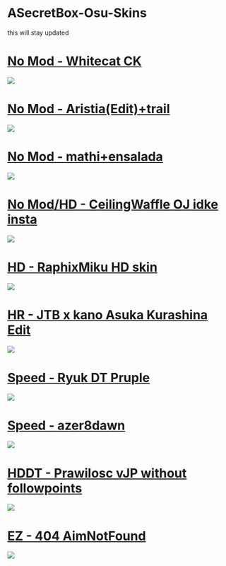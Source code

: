 # ASecretBox-Osu-Skins
this will stay updated

# [No Mod - Whitecat CK](https://bit.ly/34ok45Q)
![](https://i.imgur.com/RnzLk9O.jpg)

# [No Mod - Aristia(Edit)+trail](https://bit.ly/2JQoKrT)
![](https://i.imgur.com/ndUEAbf.jpg)

# [No Mod - mathi+ensalada](https://bit.ly/3gtLVrb)
![](https://i.imgur.com/l7L6B6R.jpg)

# [No Mod/HD - CeilingWaffle OJ idke insta](https://bit.ly/2y6JatV)
![](https://i.imgur.com/UfGKv9w.jpg)

# [HD - RaphixMiku HD skin](https://bit.ly/2RwuqM3)
![](https://i.imgur.com/z0SJWJV.jpg)

# [HR - JTB x kano Asuka Kurashina Edit](https://bit.ly/3b0AdRC)
![](https://i.imgur.com/mWczMb9.jpg)

# [Speed - Ryuk DT Pruple](https://bit.ly/2XylxFF)
![](https://i.imgur.com/Y4AGrud.jpg)

# [Speed - azer8dawn](https://bit.ly/3b8b73a)
![](https://i.imgur.com/gFAs7le.jpg)

# [HDDT - Prawilosc vJP without followpoints](https://bit.ly/34pz2Ja)
![](https://i.imgur.com/9FKjgQU.jpg)

# [EZ - 404 AimNotFound](https://bit.ly/3b7NpEx)
![](https://i.imgur.com/MIktd1l.jpg)


